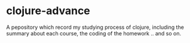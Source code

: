 # clojure-advance
A pepository which record my studying process of clojure, including the summary about each course, the coding of the homework .. and so on.
